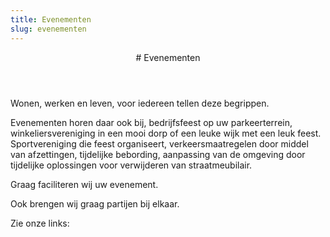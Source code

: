 ```yaml
---
title: Evenementen
slug: evenementen
---
```

<article class="regular">
<header>
# Evenementen
</header>
<section>
Wonen, werken en leven, voor iedereen tellen deze begrippen. 

Evenementen horen daar ook bij, bedrijfsfeest op uw parkeerterrein, winkeliersvereniging in een mooi dorp of een leuke wijk met een leuk feest. Sportvereniging die feest organiseert, verkeersmaatregelen door middel van afzettingen, tijdelijke bebording, aanpassing van de omgeving door tijdelijke oplossingen voor verwijderen van straatmeubilair. 

Graag faciliteren wij uw evenement.

Ook brengen wij graag partijen bij elkaar. 

Zie onze links:
</section>
</article>